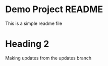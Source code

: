 # Demo Project README

This is a simple readme file

# Heading 2

Making updates from the updates branch